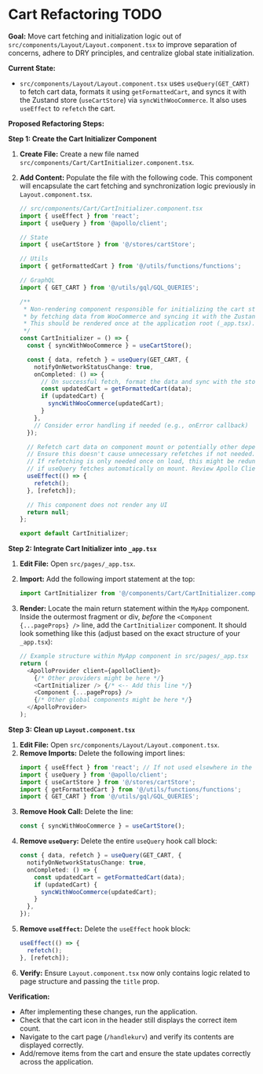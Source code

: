 # Cart Refactoring TODO

**Goal:** Move cart fetching and initialization logic out of `src/components/Layout/Layout.component.tsx` to improve separation of concerns, adhere to DRY principles, and centralize global state initialization.

**Current State:**
*   `src/components/Layout/Layout.component.tsx` uses `useQuery(GET_CART)` to fetch cart data, formats it using `getFormattedCart`, and syncs it with the Zustand store (`useCartStore`) via `syncWithWooCommerce`. It also uses `useEffect` to `refetch` the cart.

**Proposed Refactoring Steps:**

**Step 1: Create the Cart Initializer Component**

1.  **Create File:** Create a new file named `src/components/Cart/CartInitializer.component.tsx`.
2.  **Add Content:** Populate the file with the following code. This component will encapsulate the cart fetching and synchronization logic previously in `Layout.component.tsx`.

    ```typescript
    // src/components/Cart/CartInitializer.component.tsx
    import { useEffect } from 'react';
    import { useQuery } from '@apollo/client';

    // State
    import { useCartStore } from '@/stores/cartStore';

    // Utils
    import { getFormattedCart } from '@/utils/functions/functions';

    // GraphQL
    import { GET_CART } from '@/utils/gql/GQL_QUERIES';

    /**
     * Non-rendering component responsible for initializing the cart state
     * by fetching data from WooCommerce and syncing it with the Zustand store.
     * This should be rendered once at the application root (_app.tsx).
     */
    const CartInitializer = () => {
      const { syncWithWooCommerce } = useCartStore();

      const { data, refetch } = useQuery(GET_CART, {
        notifyOnNetworkStatusChange: true,
        onCompleted: () => {
          // On successful fetch, format the data and sync with the store
          const updatedCart = getFormattedCart(data);
          if (updatedCart) {
            syncWithWooCommerce(updatedCart);
          }
        },
        // Consider error handling if needed (e.g., onError callback)
      });

      // Refetch cart data on component mount or potentially other dependencies
      // Ensure this doesn't cause unnecessary refetches if not needed.
      // If refetching is only needed once on load, this might be redundant
      // if useQuery fetches automatically on mount. Review Apollo Client cache policy.
      useEffect(() => {
        refetch();
      }, [refetch]);

      // This component does not render any UI
      return null;
    };

    export default CartInitializer;
    ```

**Step 2: Integrate Cart Initializer into `_app.tsx`**

1.  **Edit File:** Open `src/pages/_app.tsx`.
2.  **Import:** Add the following import statement at the top:
    ```typescript
    import CartInitializer from '@/components/Cart/CartInitializer.component';
    ```
3.  **Render:** Locate the main return statement within the `MyApp` component. Inside the outermost fragment or div, *before* the `<Component {...pageProps} />` line, add the `CartInitializer` component. It should look something like this (adjust based on the exact structure of your `_app.tsx`):

    ```typescript
    // Example structure within MyApp component in src/pages/_app.tsx
    return (
      <ApolloProvider client={apolloClient}>
        {/* Other providers might be here */}
        <CartInitializer /> {/* <-- Add this line */}
        <Component {...pageProps} />
        {/* Other global components might be here */}
      </ApolloProvider>
    );
    ```

**Step 3: Clean up `Layout.component.tsx`**

1.  **Edit File:** Open `src/components/Layout/Layout.component.tsx`.
2.  **Remove Imports:** Delete the following import lines:
    ```typescript
    import { useEffect } from 'react'; // If not used elsewhere in the file
    import { useQuery } from '@apollo/client';
    import { useCartStore } from '@/stores/cartStore';
    import { getFormattedCart } from '@/utils/functions/functions';
    import { GET_CART } from '@/utils/gql/GQL_QUERIES';
    ```
3.  **Remove Hook Call:** Delete the line:
    ```typescript
    const { syncWithWooCommerce } = useCartStore();
    ```
4.  **Remove `useQuery`:** Delete the entire `useQuery` hook call block:
    ```typescript
    const { data, refetch } = useQuery(GET_CART, {
      notifyOnNetworkStatusChange: true,
      onCompleted: () => {
        const updatedCart = getFormattedCart(data);
        if (updatedCart) {
          syncWithWooCommerce(updatedCart);
        }
      },
    });
    ```
5.  **Remove `useEffect`:** Delete the `useEffect` hook block:
    ```typescript
    useEffect(() => {
      refetch();
    }, [refetch]);
    ```
6.  **Verify:** Ensure `Layout.component.tsx` now only contains logic related to page structure and passing the `title` prop.

**Verification:**
*   After implementing these changes, run the application.
*   Check that the cart icon in the header still displays the correct item count.
*   Navigate to the cart page (`/handlekurv`) and verify its contents are displayed correctly.
*   Add/remove items from the cart and ensure the state updates correctly across the application.
